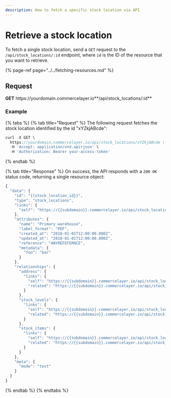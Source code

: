 ```yaml
---
description: How to fetch a specific stock location via API
---
```


# Retrieve a stock location

To fetch a single stock location, send a `GET` request to the `/api/stock_locations/:id` endpoint, where `id` is the ID of the resource that you want to retrieve.

{% page-ref page="../../fetching-resources.md" %}

## Request

**GET** https://<i></i>yourdomain.commercelayer.io**/api/stock_locations/:id**

### **Example**

{% tabs %}
{% tab title="Request" %}
The following request fetches the stock location identified by the id "xYZkjABcde":

```javascript
curl -X GET \
  https://yourdomain.commercelayer.io/api/stock_locations/xYZkjABcde \
  -H 'Accept: application/vnd.api+json' \
  -H 'Authorization: Bearer your-access-token'
```
{% endtab %}

{% tab title="Response" %}
On success, the API responds with a `200 OK` status code, returning a single resource object:

```javascript
{
  "data": {
    "id": "{{stock_location_id}}",
    "type": "stock_locations",
    "links": {
      "self": "https://{{subdomain}}.commercelayer.io/api/stock_locations/{{stock_location_id}}"
    },
    "attributes": {
      "name": "Primary warehouse",
      "label_format": "PDF",
      "created_at": "2018-01-01T12:00:00.000Z",
      "updated_at": "2018-01-01T12:00:00.000Z",
      "reference": "ANYREFEFERNCE",
      "metadata": {
        "foo": "bar"
      }
    },
    "relationships": {
      "address": {
        "links": {
          "self": "https://{{subdomain}}.commercelayer.io/api/stock_locations/{{stock_location_id}}/relationships/address",
          "related": "https://{{subdomain}}.commercelayer.io/api/stock_locations/{{stock_location_id}}/address"
        }
      },
      "stock_levels": {
        "links": {
          "self": "https://{{subdomain}}.commercelayer.io/api/stock_locations/{{stock_location_id}}/relationships/stock_levels",
          "related": "https://{{subdomain}}.commercelayer.io/api/stock_locations/{{stock_location_id}}/stock_levels"
        }
      },
      "stock_items": {
        "links": {
          "self": "https://{{subdomain}}.commercelayer.io/api/stock_locations/{{stock_location_id}}/relationships/stock_items",
          "related": "https://{{subdomain}}.commercelayer.io/api/stock_locations/{{stock_location_id}}/stock_items"
        }
      }
    },
    "meta": {
      "mode": "test"
    }
  }
}
```
{% endtab %}
{% endtabs %}
